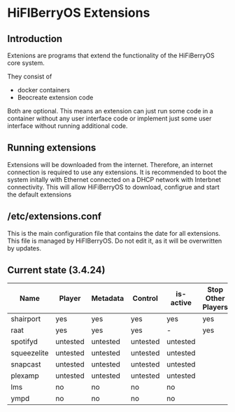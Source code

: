 # HiFIBerryOS Extensions

## Introduction

Extenions are programs that extend the functionality of the HiFiBerryOS core system. 

They consist of
- docker containers
- Beocreate extension code

Both are optional. This means an extension can just run some code in a container without
any user interface code or implement just some user interface without running additional 
code.

## Running extensions

Extensions will be downloaded from the internet. Therefore, an internet connection is 
required to use any extensions. It is recommended to boot the system initally with Ethernet 
connected on a DHCP network with Interbnet connectivity. This will allow HiFiBerryOS to
download, configrue and start the default extensions

## /etc/extensions.conf

This is the main configuration file that contains the date for all extensions.
This file is managed by HiFIBerryOS. Do not edit it, as it will be overwritten by updates.

## Current state (3.4.24)
| Name      | Player      | Metadata       | Control     | is-active|Stop Other Players |
|-----------|-------------|----------------|-------------|----------|-------------------|
|shairport|yes|yes|yes|yes|yes|
|raat|yes|yes|yes|-|yes|
|spotifyd|untested|untested|untested|untested|
|squeezelite|untested|untested|untested|untested|
|snapcast|untested|untested|untested|untested|
|plexamp|untested|untested|untested|untested|
|lms|no|no|no|no|
|ympd|no|no|no|no|
